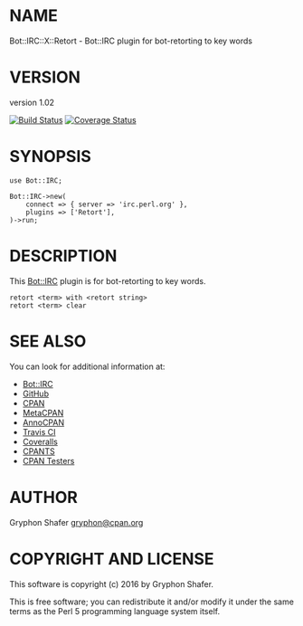 # NAME

Bot::IRC::X::Retort - Bot::IRC plugin for bot-retorting to key words

# VERSION

version 1.02

[![Build Status](https://travis-ci.org/gryphonshafer/Bot-IRC-X-Retort.svg)](https://travis-ci.org/gryphonshafer/Bot-IRC-X-Retort)
[![Coverage Status](https://coveralls.io/repos/gryphonshafer/Bot-IRC-X-Retort/badge.png)](https://coveralls.io/r/gryphonshafer/Bot-IRC-X-Retort)

# SYNOPSIS

    use Bot::IRC;

    Bot::IRC->new(
        connect => { server => 'irc.perl.org' },
        plugins => ['Retort'],
    )->run;

# DESCRIPTION

This [Bot::IRC](https://metacpan.org/pod/Bot::IRC) plugin is for bot-retorting to key words.

    retort <term> with <retort string>
    retort <term> clear

# SEE ALSO

You can look for additional information at:

- [Bot::IRC](https://metacpan.org/pod/Bot::IRC)
- [GitHub](https://github.com/gryphonshafer/Bot-IRC-X-Retort)
- [CPAN](http://search.cpan.org/dist/Bot-IRC-X-Retort)
- [MetaCPAN](https://metacpan.org/pod/Bot::IRC::X::Retort)
- [AnnoCPAN](http://annocpan.org/dist/Bot-IRC-X-Retort)
- [Travis CI](https://travis-ci.org/gryphonshafer/Bot-IRC-X-Retort)
- [Coveralls](https://coveralls.io/r/gryphonshafer/Bot-IRC-X-Retort)
- [CPANTS](http://cpants.cpanauthors.org/dist/Bot-IRC-X-Retort)
- [CPAN Testers](http://www.cpantesters.org/distro/T/Bot-IRC-X-Retort.html)

# AUTHOR

Gryphon Shafer <gryphon@cpan.org>

# COPYRIGHT AND LICENSE

This software is copyright (c) 2016 by Gryphon Shafer.

This is free software; you can redistribute it and/or modify it under
the same terms as the Perl 5 programming language system itself.
